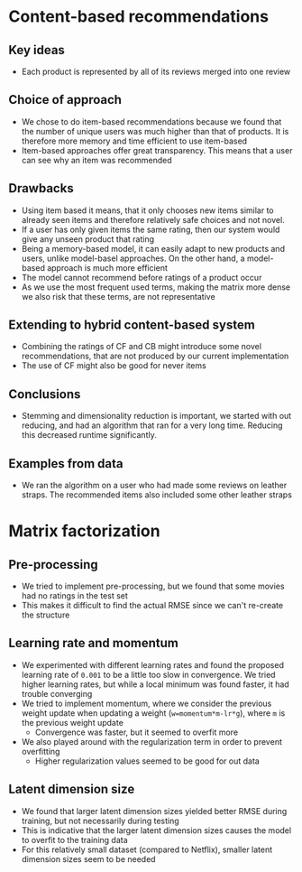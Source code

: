 # Content-based recommendations
## Key ideas
- Each product is represented by all of its reviews merged into one review

## Choice of approach
- We chose to do item-based recommendations because we found that the number of unique users was much higher than that
of products. It is therefore more memory and time efficient to use item-based
- Item-based approaches offer great transparency. This means that a user can see why an item was recommended

## Drawbacks
- Using item based it means, that it only chooses new items similar to already seen items and therefore
relatively safe choices and not novel.
- If a user has only given items the same rating, then our system would give any unseen product that rating
- Being a memory-based model, it can easily adapt to new products and users, unlike model-basel approaches. On the other
hand, a model-based approach is much more efficient
- The model cannot recommend before ratings of a product occur
- As we use the most frequent used terms, making the matrix more dense we also risk that these terms,
are not representative 

## Extending to hybrid content-based system
- Combining the ratings of CF and CB might introduce some novel recommendations, that are not produced by
our current implementation
- The use of CF might also be good for never items

## Conclusions
- Stemming and dimensionality reduction is important, we started with out reducing, and had an algorithm that ran
for a very long time. Reducing this decreased runtime significantly. 

## Examples from data
- We ran the algorithm on a user who had made some reviews on leather straps. The recommended items also included some
other leather straps

# Matrix factorization
## Pre-processing
- We tried to implement pre-processing, but we found that some movies had no ratings in the test set
- This makes it difficult to find the actual RMSE since we can't re-create the structure

## Learning rate and momentum
- We experimented with different learning rates and found the proposed learning rate of `0.001` to be a little too slow
in convergence. We tried higher learning rates, but while a local minimum was found faster, it had trouble converging
- We tried to implement momentum, where we consider the previous weight update when updating a weight
(`w=momentum*m-lr*g`), where `m` is the previous weight update
   - Convergence was faster, but it seemed to overfit more
- We also played around with the regularization term in order to prevent overfitting
   - Higher regularization values seemed to be good for out data
 
## Latent dimension size
- We found that larger latent dimension sizes yielded better RMSE during training, but not necessarily during testing
- This is indicative that the larger latent dimension sizes causes the model to overfit to the training data
- For this relatively small dataset (compared to Netflix), smaller latent dimension sizes seem to be needed
